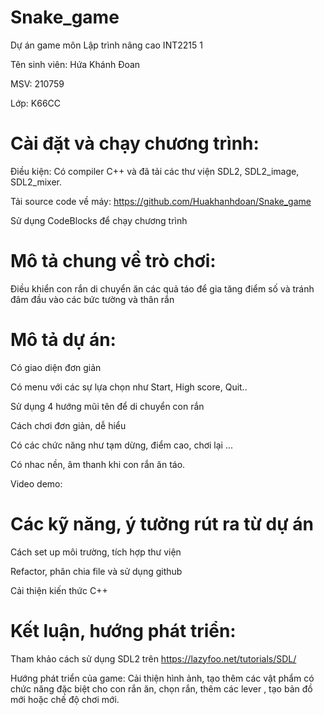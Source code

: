 # Snake_game
Dự án game môn Lập trình nâng cao INT2215 1

Tên sinh viên: Hứa Khánh Đoan

MSV: 210759

Lớp: K66CC

# Cài đặt và chạy chương trình:

Điều kiện: Có compiler C++ và đã tải các thư viện SDL2, SDL2_image, SDL2_mixer.

Tải source code về máy: https://github.com/Huakhanhdoan/Snake_game

Sử dụng CodeBlocks để chạy chương trình

# Mô tả chung về trò chơi:

Điều khiển con rắn di chuyển ăn các quả táo để gia tăng điểm số và tránh đâm đầu vào các bức tường và thân rắn

# Mô tả dự án:

Có giao diện đơn giản

Có menu với các sự lựa chọn như Start, High score, Quit..

Sử dụng 4 hướng mũi tên để di chuyển con rắn

Cách chơi đơn giản, dễ hiểu

Có các chức năng như tạm dừng, điểm cao, chơi lại ...

Có nhac nền, âm thanh khi con rắn ăn táo.

Video demo:

# Các kỹ năng, ý tưởng rút ra từ dự án

Cách set up môi trường, tích hợp thư viện

Refactor, phân chia file và sử dụng github

Cải thiện kiến thức C++

# Kết luận, hướng phát triển:
Tham khảo cách sử dụng SDL2 trên https://lazyfoo.net/tutorials/SDL/

Hướng phát triển của game: Cải thiện hình ảnh, tạo thêm các vật phẩm có chức năng đặc biệt cho con rắn ăn, chọn rắn, thêm các lever , tạo bản đồ mới hoặc chế độ chơi mới.
